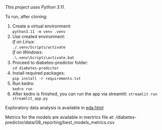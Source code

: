 <i>This project uses Python 3.11.</i>

To run, after cloning:  
1. Create a virtual environment:  
   `python3.11 -m venv .venv`  
2. Use created environment:  
     _If on Linux:_  
       `./.venv/Scripts/activate`  
     _If on Windows:_  
       `.\.venv\Scripts\activate.bat`
3. Proceed to diabetes-predictor folder:  
   `cd diabetes-predictor`   
4. Install required packages:  
   `pip install -r requirements.txt`  
5. Run kedro:  
   `kedro run`  
6. After kedro is finished, you can run the app via streamlit:
   `streamlit run streamlit_app.py`  

Exploratory data analysis is available in [eda.html](/diabetes-predictor/docs/eda.html)

Metrics for the models are available in mertrics file at: /diabetes-predictor/data/08_reporting/best_models_metrics.csv
